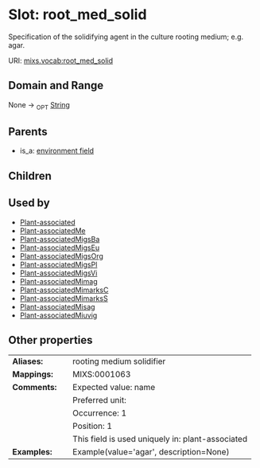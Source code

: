 
# Slot: root_med_solid


Specification of the solidifying agent in the culture rooting medium; e.g. agar.

URI: [mixs.vocab:root_med_solid](https://w3id.org/mixs/vocab/root_med_solid)


## Domain and Range

None ->  <sub>OPT</sub> [String](types/String.md)

## Parents

 *  is_a: [environment field](environment_field.md)

## Children


## Used by

 * [Plant-associated](Plant-associated.md)
 * [Plant-associatedMe](Plant-associatedMe.md)
 * [Plant-associatedMigsBa](Plant-associatedMigsBa.md)
 * [Plant-associatedMigsEu](Plant-associatedMigsEu.md)
 * [Plant-associatedMigsOrg](Plant-associatedMigsOrg.md)
 * [Plant-associatedMigsPl](Plant-associatedMigsPl.md)
 * [Plant-associatedMigsVi](Plant-associatedMigsVi.md)
 * [Plant-associatedMimag](Plant-associatedMimag.md)
 * [Plant-associatedMimarksC](Plant-associatedMimarksC.md)
 * [Plant-associatedMimarksS](Plant-associatedMimarksS.md)
 * [Plant-associatedMisag](Plant-associatedMisag.md)
 * [Plant-associatedMiuvig](Plant-associatedMiuvig.md)

## Other properties

|  |  |  |
| --- | --- | --- |
| **Aliases:** | | rooting medium solidifier |
| **Mappings:** | | MIXS:0001063 |
| **Comments:** | | Expected value: name |
|  | | Preferred unit:  |
|  | | Occurrence: 1 |
|  | | Position: 1 |
|  | | This field is used uniquely in: plant-associated |
| **Examples:** | | Example(value='agar', description=None) |

